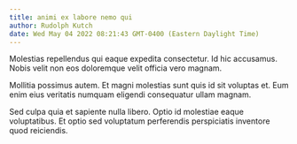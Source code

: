 ```yaml
---
title: animi ex labore nemo qui
author: Rudolph Kutch
date: Wed May 04 2022 08:21:43 GMT-0400 (Eastern Daylight Time)
---
```

Molestias repellendus qui eaque expedita consectetur. Id hic accusamus. Nobis velit non eos doloremque velit officia vero magnam.

 Mollitia possimus autem. Et magni molestias sunt quis id sit voluptas et. Eum enim eius veritatis numquam eligendi consequatur ullam magnam.

 Sed culpa quia et sapiente nulla libero. Optio id molestiae eaque voluptatibus. Et optio sed voluptatum perferendis perspiciatis inventore quod reiciendis.